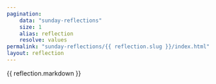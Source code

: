 ```yaml
---
pagination:
    data: "sunday-reflections"
    size: 1
    alias: reflection
    resolve: values
permalink: "sunday-reflections/{{ reflection.slug }}/index.html"
layout: reflection
---
```


{{ reflection.markdown }}

